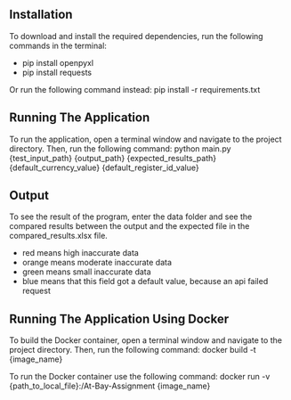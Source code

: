 ## Installation
To download and install the required dependencies, run the following commands in the terminal:
* pip install openpyxl
* pip install requests

Or run the following command instead: pip install -r requirements.txt

## Running The Application
To run the application, open a terminal window and navigate to the project directory. Then, run the following command:
python main.py {test_input_path} {output_path} {expected_results_path} {default_currency_value} {default_register_id_value}

## Output
To see the result of the program, enter the data folder and see the compared results between the output and the expected file in the compared_results.xlsx file.
* red means high inaccurate data
* orange means moderate inaccurate data
* green means small inaccurate data
* blue means that this field got a default value, because an api failed request

## Running The Application Using Docker
To build the Docker container, open a terminal window and navigate to the project directory. 
Then, run the following command: docker build -t {image_name}

To run the Docker container use the following command: docker run -v {path_to_local_file}:/At-Bay-Assignment {image_name}
